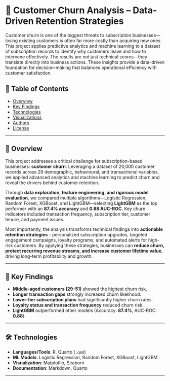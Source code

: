 # 🐾 Customer Churn Analysis – Data-Driven Retention Strategies

Customer churn is one of the biggest threats to subscription businesses—losing existing customers is often far more costly than acquiring new ones. 
This project applies predictive analytics and machine learning to a dataset of subscription records to identify why customers leave and how to intervene effectively. 
The results are not just technical scores—they translate directly into business actions. 
These insights provide a data-driven foundation for decision-making that balances operational efficiency with customer satisfaction.

## 📖 Table of Contents
- [Overview](#overview)
- [Key Findings](#key-findings)
- [Technologies](#technologies)
- [Visualizations](#visualizations)
- [Authors](#authors)
- [License](#license)

---

## 📌 Overview

This project addresses a critical challenge for subscription-based businesses: **customer churn**. Leveraging a dataset of 20,000 customer records across 29 demographic, behavioural, and transactional variables, we applied advanced analytics and machine learning to predict churn and reveal the drivers behind customer retention.

Through **data exploration, feature engineering, and rigorous model evaluation**, we compared multiple algorithms—Logistic Regression, Random Forest, XGBoost, and LightGBM—selecting **LightGBM** as the top performer with an **87.4% accuracy** and **0.88 AUC-ROC**. Key churn indicators included transaction frequency, subscription tier, customer tenure, and payment issues.

Most importantly, the analysis transforms technical findings into **actionable retention strategies** - personalized subscription upgrades, targeted engagement campaigns, loyalty programs, and automated alerts for high-risk customers. By applying these strategies, businesses can **reduce churn, protect recurring revenue streams, and increase customer lifetime value**, driving long-term profitability and growth.

---

## 🔎 Key Findings
- **Middle-aged customers (29–51)** showed the highest churn risk.  
- **Longer transaction gaps** strongly increased churn likelihood.  
- **Lower-tier subscription plans** had significantly higher churn rates.  
- **Loyalty status and transaction frequency** reduced churn risk.  
- **LightGBM** outperformed other models (Accuracy: **87.4%**, AUC-ROC: **0.88**).

---

## 🛠 Technologies
- **Languages/Tools**: R, Quarto (`.qmd`)
- **ML Models**: Logistic Regression, Random Forest, XGBoost, LightGBM  
- **Visualization**: Matplotlib, Seaborn  
- **Documentation**: Markdown, Quarto

---
